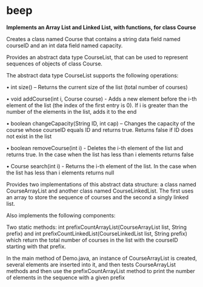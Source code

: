 # beep
<b>Implements an Array List and Linked List, with functions, for class Course</b>

Creates a class named Course that contains a string data field named courseID and an int data
field named capacity.

Provides an abstract data type CourseList, that can be used to represent
sequences of objects of class Course.

The abstract data type CourseList supports the following operations:

• int size() – Returns the current size of the list (total number of courses)

• void addCourse(int i, Course course) - Adds a new element before the i-th element of
the list (the index of the first entry is 0). If i is greater than the number of the elements in
the list, adds it to the end

• boolean changeCapacity(String ID, int cap) – Changes the capacity of the course whose
courseID equals ID and returns true. Returns false if ID does not exist in the list

• boolean removeCourse(int i) - Deletes the i-th element of the list and returns true. In the
case when the list has less than i elements returns false

• Course search(int i) - Returns the i-th element of the list. In the case when the list has
less than i elements returns null

Provides two implementations of this abstract data structure: a class named CourseArrayList and
another class named CourseLinkedList. The first uses an array to store the sequence
of courses and the second a singly linked list.


Also implements the following components:

Two static methods: int prefixCountArrayList(CourseArrayList list, String prefix) and int prefixCountLinkedList(CourseLinkedList list, String prefix) which return the total number of courses in the list with the courseID starting with that prefix.

In the main method of Demo.java, an instance of CourseArrayList is created, several
elements are inserted into it, and then tests CourseArrayList methods and then use the prefixCountArrayList method to
print the number of elements in the sequence with a given prefix
